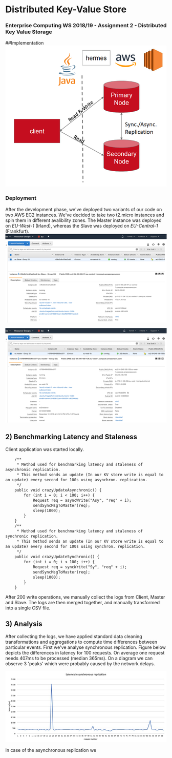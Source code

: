 # Distributed Key-Value Store
### Enterprise Computing WS 2018/19 - Assignment 2 - Distributed Key Value Storage


##Implementation
![alt text](./img/ToDo.png "Master AWS Console")


### Deployment
After the development phase, we've deployed two variants of our code on two AWS EC2 instances. We've decided to take two t2.micro instances and spin them in different avalibility zones. The Master instance was deployed on  *EU-West-1* (Irland), whereas the Slave was deployed on *EU-Central-1* (Frankfurt). 
![alt text](./img/slave.png "Slave AWS Console")

![alt text](./img/master.png "Master AWS Console")

## 2) Benchmarking Latency and Staleness 

Client application was started locally. 

```
    /**
     * Method used for benchmarking latency and staleness of asynchronic replication. 
     * This method sends an update (In our KV store write is equal to an update) every second for 100s using asynchron. replication.
     */
    public void crazyUpdateAsynchronic() {
        for (int i = 0; i < 100; i++) {
            Request req = asyncWrite("Asy", "req" + i);
            sendSyncMsgToMaster(req);
            sleep(1000);
        }
    }
    /**
     * Method used for benchmarking latency and staleness of synchronic replication. 
     * This method sends an update (In our KV store write is equal to an update) every second for 100s using synchron. replication.
     */
    public void crazyUpdateSynchronic() {
        for (int i = 0; i < 100; i++) {
            Request req = syncWrite("Sy", "req" + i);
            sendSyncMsgToMaster(req);
            sleep(1000);
        }
    }
```

After 200 write operations, we manually collect the logs from Client, Master and Slave. The logs are then merged together, and manually transformed into a single CSV file.

## 3) Analysis


After collecting the logs, we have applied standard data cleaning transformations and aggregations to compute time differences between particular events. 
First we've analyse synchronous replication. Figure below depicts the differences in latency for 100 requests. On average one request needs 407ms to be processed (median 365ms). On a diagram we can observe 3 'peaks' which were probably caused by the network delays.      

![alt text](./img/LatencySync.jpeg "Master AWS Console")

In case of the asynchronous replication we 